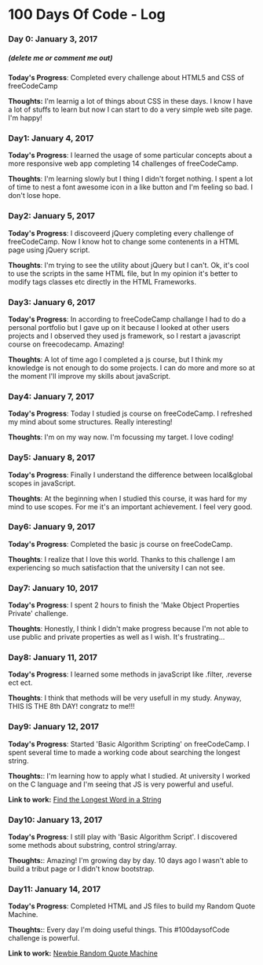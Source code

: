 # 100 Days Of Code - Log

### Day 0: January 3, 2017
##### (delete me or comment me out)

**Today's Progress**: Completed every challenge about HTML5 and CSS of freeCodeCamp

**Thoughts:** I'm learnig a lot of things about CSS in these days. I know I have a lot of stuffs to learn but now I can start to do a very simple web site page. I'm happy!

<!--**Link to work:** [Calculator App](http://www.example.com) -->

### Day1: January 4, 2017

**Today's Progress**: I learned the usage of some particular concepts about a more responsive web app completing 14 challenges of freeCodeCamp.

**Thoughts**: I'm learning slowly but I thing I didn't forget nothing. I spent a lot of time to nest a font awesome icon in a like button and I'm feeling so bad. I don't lose hope.

### Day2: January 5, 2017

**Today's Progress**: I discoveerd jQuery completing every challenge of freeCodeCamp. Now I know hot to change some contenents in a HTML page using jQuery script. 

**Thoughts**: I'm trying to see the utility about jQuery but I can't. Ok, it's cool to use the scripts in the same HTML file, but In my opinion it's better to modify tags classes etc directly in the HTML Frameworks. 


### Day3: January 6, 2017

**Today's Progress**: In according to freeCodeCamp challange I had to do a personal portfolio but I gave up on it because I looked at other users projects and I observed they used js framework, so I restart a javascript course on freecodecamp. Amazing!

**Thoughts**: A lot of time ago I completed a js course, but I think my knowledge is not enough to do some projects. I can do more and more so at the moment I'll improve my skills about javaScript. 

### Day4: January 7, 2017

**Today's Progress**: Today I studied js course on freeCodeCamp. I refreshed my mind about some structures. Really interesting!

**Thoughts**: I'm on my way now. I'm focussing my target. I love coding!

### Day5: January 8, 2017

**Today's Progress**: Finally I understand the difference between local&global scopes in javaScript.

**Thoughts**: At the beginning when I studied this course, it was hard for my mind to use scopes. For me it's an important achievement. I feel very good.

### Day6: January 9, 2017

**Today's Progress**: Completed the basic js course on freeCodeCamp. 

**Thoughts**: I realize that I love this world. Thanks to this challenge I am experiencing so much satisfaction that the university I can not see. 

### Day7: January 10, 2017

**Today's Progress**: I spent 2 hours to finish the 'Make Object Properties Private' challenge.

**Thoughts**: Honestly, I think I didn't make progress because I'm not able to use public and private properties as well as I wish. It's frustrating...

### Day8: January 11, 2017

**Today's Progress**: I learned some methods in javaScript like .filter, .reverse ect ect.

**Thoughts**: I think that methods will be very usefull in my study. Anyway, THIS IS THE 8th DAY! congratz to me!!! 

### Day9: January 12, 2017

**Today's Progress**: Started 'Basic Algorithm Scripting' on freeCodeCamp. I spent several time to made a working code about searching the longest string. 

**Thoughts:**: I'm learning how to apply what I studied. At university I worked on the C language and I'm seeing that JS is very powerful and useful.

**Link to work:** [Find the Longest Word in a String](https://www.freecodecamp.com/challenges/find-the-longest-word-in-a-string)

### Day10: January 13, 2017

**Today's Progress**: I still play with 'Basic Algorithm Script'. I discovered some methods about substring, control string/array.

**Thoughts:**: Amazing! I'm growing day by day. 10 days ago I wasn't able to build a tribut page or I didn't know bootstrap.

### Day11: January 14, 2017

**Today's Progress**: Completed HTML and JS files to build my Random Quote Machine.

**Thoughts:**: Every day I'm doing useful things. This #100daysofCode challenge is powerful.

**Link to work:** [Newbie Random Quote Machine](https://github.com/cannicombustiva/Newbie-Random-quote-machine-)

